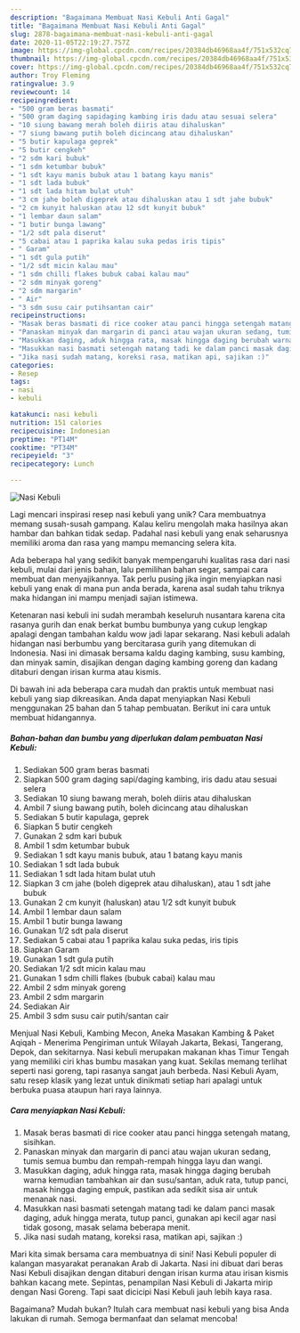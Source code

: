 ```yaml
---
description: "Bagaimana Membuat Nasi Kebuli Anti Gagal"
title: "Bagaimana Membuat Nasi Kebuli Anti Gagal"
slug: 2878-bagaimana-membuat-nasi-kebuli-anti-gagal
date: 2020-11-05T22:19:27.757Z
image: https://img-global.cpcdn.com/recipes/20384db46968aa4f/751x532cq70/nasi-kebuli-foto-resep-utama.jpg
thumbnail: https://img-global.cpcdn.com/recipes/20384db46968aa4f/751x532cq70/nasi-kebuli-foto-resep-utama.jpg
cover: https://img-global.cpcdn.com/recipes/20384db46968aa4f/751x532cq70/nasi-kebuli-foto-resep-utama.jpg
author: Troy Fleming
ratingvalue: 3.9
reviewcount: 14
recipeingredient:
- "500 gram beras basmati"
- "500 gram daging sapidaging kambing iris dadu atau sesuai selera"
- "10 siung bawang merah boleh diiris atau dihaluskan"
- "7 siung bawang putih boleh dicincang atau dihaluskan"
- "5 butir kapulaga geprek"
- "5 butir cengkeh"
- "2 sdm kari bubuk"
- "1 sdm ketumbar bubuk"
- "1 sdt kayu manis bubuk atau 1 batang kayu manis"
- "1 sdt lada bubuk"
- "1 sdt lada hitam bulat utuh"
- "3 cm jahe boleh digeprek atau dihaluskan atau 1 sdt jahe bubuk"
- "2 cm kunyit haluskan atau 12 sdt kunyit bubuk"
- "1 lembar daun salam"
- "1 butir bunga lawang"
- "1/2 sdt pala diserut"
- "5 cabai atau 1 paprika kalau suka pedas iris tipis"
- " Garam"
- "1 sdt gula putih"
- "1/2 sdt micin kalau mau"
- "1 sdm chilli flakes bubuk cabai kalau mau"
- "2 sdm minyak goreng"
- "2 sdm margarin"
- " Air"
- "3 sdm susu cair putihsantan cair"
recipeinstructions:
- "Masak beras basmati di rice cooker atau panci hingga setengah matang, sisihkan."
- "Panaskan minyak dan margarin di panci atau wajan ukuran sedang, tumis semua bumbu dan rempah-rempah hingga layu dan wangi."
- "Masukkan daging, aduk hingga rata, masak hingga daging berubah warna kemudian tambahkan air dan susu/santan, aduk rata, tutup panci, masak hingga daging empuk, pastikan ada sedikit sisa air untuk menanak nasi."
- "Masukkan nasi basmati setengah matang tadi ke dalam panci masak daging, aduk hingga merata, tutup panci, gunakan api kecil agar nasi tidak gosong, masak selama beberapa menit."
- "Jika nasi sudah matang, koreksi rasa, matikan api, sajikan :)"
categories:
- Resep
tags:
- nasi
- kebuli

katakunci: nasi kebuli 
nutrition: 151 calories
recipecuisine: Indonesian
preptime: "PT14M"
cooktime: "PT34M"
recipeyield: "3"
recipecategory: Lunch

---
```



![Nasi Kebuli](https://img-global.cpcdn.com/recipes/20384db46968aa4f/751x532cq70/nasi-kebuli-foto-resep-utama.jpg)

Lagi mencari inspirasi resep nasi kebuli yang unik? Cara membuatnya memang susah-susah gampang. Kalau keliru mengolah maka hasilnya akan hambar dan bahkan tidak sedap. Padahal nasi kebuli yang enak seharusnya memiliki aroma dan rasa yang mampu memancing selera kita.

Ada beberapa hal yang sedikit banyak mempengaruhi kualitas rasa dari nasi kebuli, mulai dari jenis bahan, lalu pemilihan bahan segar, sampai cara membuat dan menyajikannya. Tak perlu pusing jika ingin menyiapkan nasi kebuli yang enak di mana pun anda berada, karena asal sudah tahu triknya maka hidangan ini mampu menjadi sajian istimewa.

Ketenaran nasi kebuli ini sudah merambah keseluruh nusantara karena cita rasanya gurih dan enak berkat bumbu bumbunya yang cukup lengkap apalagi dengan tambahan kaldu wow jadi lapar sekarang. Nasi kebuli adalah hidangan nasi berbumbu yang bercitarasa gurih yang ditemukan di Indonesia. Nasi ini dimasak bersama kaldu daging kambing, susu kambing, dan minyak samin, disajikan dengan daging kambing goreng dan kadang ditaburi dengan irisan kurma atau kismis.


Di bawah ini ada beberapa cara mudah dan praktis untuk membuat nasi kebuli yang siap dikreasikan. Anda dapat menyiapkan Nasi Kebuli menggunakan 25 bahan dan 5 tahap pembuatan. Berikut ini cara untuk membuat hidangannya.

<!--inarticleads1-->

##### Bahan-bahan dan bumbu yang diperlukan dalam pembuatan Nasi Kebuli:

1. Sediakan 500 gram beras basmati
1. Siapkan 500 gram daging sapi/daging kambing, iris dadu atau sesuai selera
1. Sediakan 10 siung bawang merah, boleh diiris atau dihaluskan
1. Ambil 7 siung bawang putih, boleh dicincang atau dihaluskan
1. Sediakan 5 butir kapulaga, geprek
1. Siapkan 5 butir cengkeh
1. Gunakan 2 sdm kari bubuk
1. Ambil 1 sdm ketumbar bubuk
1. Sediakan 1 sdt kayu manis bubuk, atau 1 batang kayu manis
1. Sediakan 1 sdt lada bubuk
1. Sediakan 1 sdt lada hitam bulat utuh
1. Siapkan 3 cm jahe (boleh digeprek atau dihaluskan), atau 1 sdt jahe bubuk
1. Gunakan 2 cm kunyit (haluskan) atau 1/2 sdt kunyit bubuk
1. Ambil 1 lembar daun salam
1. Ambil 1 butir bunga lawang
1. Gunakan 1/2 sdt pala diserut
1. Sediakan 5 cabai atau 1 paprika kalau suka pedas, iris tipis
1. Siapkan  Garam
1. Gunakan 1 sdt gula putih
1. Sediakan 1/2 sdt micin kalau mau
1. Gunakan 1 sdm chilli flakes (bubuk cabai) kalau mau
1. Ambil 2 sdm minyak goreng
1. Ambil 2 sdm margarin
1. Sediakan  Air
1. Ambil 3 sdm susu cair putih/santan cair


Menjual Nasi Kebuli, Kambing Mecon, Aneka Masakan Kambing &amp; Paket Aqiqah - Menerima Pengiriman untuk Wilayah Jakarta, Bekasi, Tangerang, Depok, dan sekitarnya. Nasi kebuli merupakan makanan khas Timur Tengah yang memiliki ciri khas bumbu masakan yang kuat. Sekilas memang terlihat seperti nasi goreng, tapi rasanya sangat jauh berbeda. Nasi Kebuli Ayam, satu resep klasik yang lezat untuk dinikmati setiap hari apalagi untuk berbuka puasa ataupun hari raya lainnya. 

<!--inarticleads2-->

##### Cara menyiapkan Nasi Kebuli:

1. Masak beras basmati di rice cooker atau panci hingga setengah matang, sisihkan.
1. Panaskan minyak dan margarin di panci atau wajan ukuran sedang, tumis semua bumbu dan rempah-rempah hingga layu dan wangi.
1. Masukkan daging, aduk hingga rata, masak hingga daging berubah warna kemudian tambahkan air dan susu/santan, aduk rata, tutup panci, masak hingga daging empuk, pastikan ada sedikit sisa air untuk menanak nasi.
1. Masukkan nasi basmati setengah matang tadi ke dalam panci masak daging, aduk hingga merata, tutup panci, gunakan api kecil agar nasi tidak gosong, masak selama beberapa menit.
1. Jika nasi sudah matang, koreksi rasa, matikan api, sajikan :)


Mari kita simak bersama cara membuatnya di sini! Nasi Kebuli populer di kalangan masyarakat peranakan Arab di Jakarta. Nasi ini dibuat dari beras Nasi Kebuli disajikan dengan ditaburi dengan irisan kurma atau irisan kismis bahkan kacang mete. Sepintas, penampilan Nasi Kebuli di Jakarta mirip dengan Nasi Goreng. Tapi saat dicicipi Nasi Kebuli jauh lebih kaya rasa. 

Bagaimana? Mudah bukan? Itulah cara membuat nasi kebuli yang bisa Anda lakukan di rumah. Semoga bermanfaat dan selamat mencoba!
